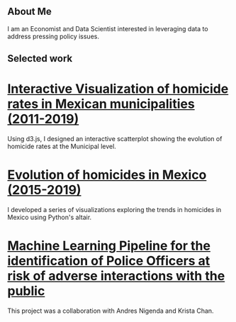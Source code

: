 ## About Me

I am an Economist and Data Scientist interested in leveraging data to address pressing policy issues.

## Selected work

# [Interactive Visualization of homicide rates in Mexican municipalities (2011-2019)](https://eserrania.github.io/homicide_scatterplot/)
Using d3.js, I designed an interactive scatterplot showing the evolution of homicide rates at the Municipal level. 

# [Evolution of homicides in Mexico (2015-2019)](https://eserrania.github.io/homicides_mexico/)
I developed a series of visualizations exploring the trends in homicides in Mexico using Python's altair. 

# [Machine Learning Pipeline for the identification of Police Officers at risk of adverse interactions with the public](https://eserrania.github.io/homicides_mexico/)
This project was a collaboration with Andres Nigenda and Krista Chan.
